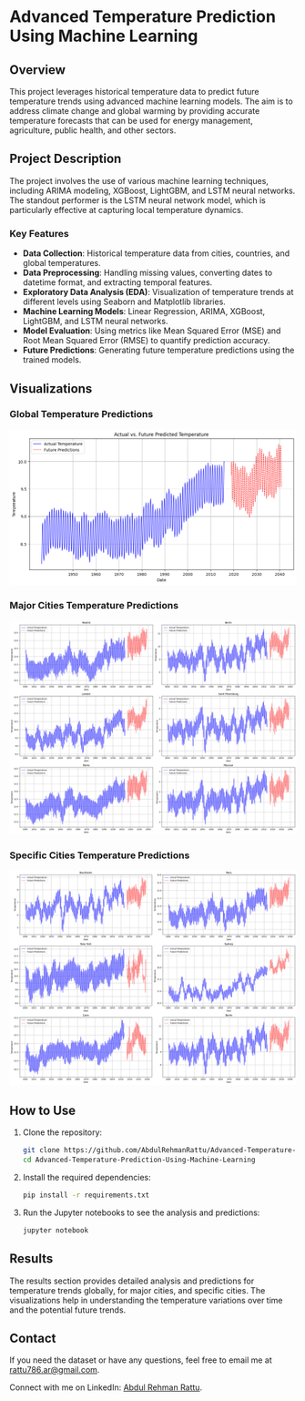 
# Advanced Temperature Prediction Using Machine Learning

## Overview
This project leverages historical temperature data to predict future temperature trends using advanced machine learning models. The aim is to address climate change and global warming by providing accurate temperature forecasts that can be used for energy management, agriculture, public health, and other sectors.

## Project Description
The project involves the use of various machine learning techniques, including ARIMA modeling, XGBoost, LightGBM, and LSTM neural networks. The standout performer is the LSTM neural network model, which is particularly effective at capturing local temperature dynamics.

### Key Features
- **Data Collection**: Historical temperature data from cities, countries, and global temperatures.
- **Data Preprocessing**: Handling missing values, converting dates to datetime format, and extracting temporal features.
- **Exploratory Data Analysis (EDA)**: Visualization of temperature trends at different levels using Seaborn and Matplotlib libraries.
- **Machine Learning Models**: Linear Regression, ARIMA, XGBoost, LightGBM, and LSTM neural networks.
- **Model Evaluation**: Using metrics like Mean Squared Error (MSE) and Root Mean Squared Error (RMSE) to quantify prediction accuracy.
- **Future Predictions**: Generating future temperature predictions using the trained models.

## Visualizations
### Global Temperature Predictions
![Global Temperature Predictions](global.png)

### Major Cities Temperature Predictions
![Major Cities Temperature Predictions](major_city.png)

### Specific Cities Temperature Predictions
![Specific Cities Temperature Predictions](city.png)

## How to Use
1. Clone the repository:
   ```sh
   git clone https://github.com/AbdulRehmanRattu/Advanced-Temperature-Prediction-Using-Machine-Learning.git
   cd Advanced-Temperature-Prediction-Using-Machine-Learning
   ```

2. Install the required dependencies:
   ```sh
   pip install -r requirements.txt
   ```

3. Run the Jupyter notebooks to see the analysis and predictions:
   ```sh
   jupyter notebook
   ```

## Results
The results section provides detailed analysis and predictions for temperature trends globally, for major cities, and specific cities. The visualizations help in understanding the temperature variations over time and the potential future trends.

## Contact
If you need the dataset or have any questions, feel free to email me at [rattu786.ar@gmail.com](mailto:rattu786.ar@gmail.com).

Connect with me on LinkedIn: [Abdul Rehman Rattu](https://www.linkedin.com/in/abdul-rehman-rattu-395bba237).
